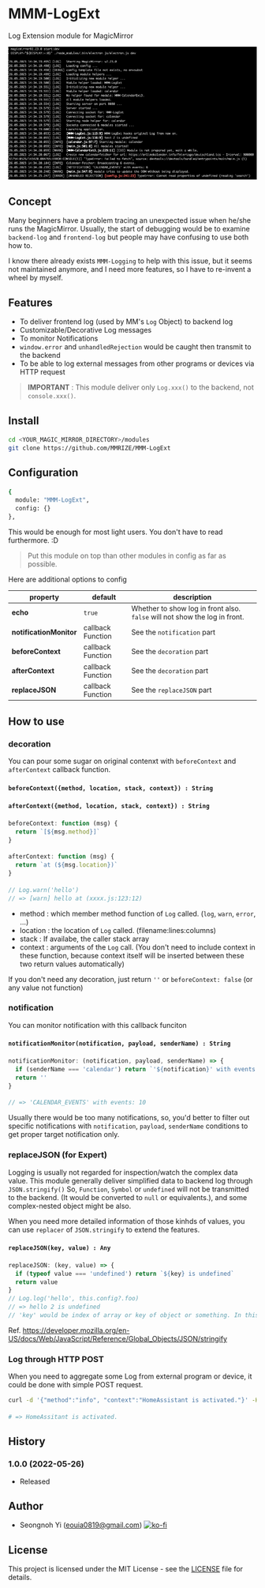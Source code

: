 # MMM-LogExt
Log Extension module for MagicMirror

![screenshot](https://raw.githubusercontent.com/MMRIZE/public_ext_storage/main/MMM-LogExt/MMM-LogExt.png)


## Concept
Many beginners have a problem tracing an unexpected issue when he/she runs the MagicMirror.
Usually, the start of debugging would be to examine `backend-log` and `frontend-log` but people may have confusing to use both how to. 

I know there already exists `MMM-Logging` to help with this issue, but it seems not maintained anymore, and I need more features, so I have to re-invent a wheel by myself.

## Features
- To deliver frontend log (used by MM's `Log` Object) to backend log
- Customizable/Decorative Log messages
- To monitor Notifications
- `window.error` and `unhandledRejection` would be caught then transmit to the backend
- To be able to log external messages from other programs or devices via HTTP request

> **IMPORTANT** : This module deliver only `Log.xxx()` to the backend, not `console.xxx()`.

## Install
```sh
cd <YOUR_MAGIC_MIRROR_DIRECTORY>/modules
git clone https://github.com/MMRIZE/MMM-LogExt
```

## Configuration
```sh
{
  module: "MMM-LogExt",
  config: {}
},
```
This would be enough for most light users. You don't have to read furthermore. :D

> Put this module on top than other modules in config as far as possible. 

Here are additional options to config

|**property**|**default**|**description**|
|---|---|---|
|**echo**| `true` | Whether to show log in front also. `false` will not show the log in front. |
|**notificationMonitor**| callback Function | See the `notification` part |
|**beforeContext**| callback Function | See the `decoration` part |
|**afterContext**| callback Function | See the `decoration` part |
|**replaceJSON**| callback Function | See the `replaceJSON` part |

## How to use

### decoration
You can pour some sugar on original contenxt with `beforeContext` and `afterContext` callback function.

#### `beforeContext({method, location, stack, context}) : String`
#### `afterContext({method, location, stack, context}) : String`
```js
beforeContext: function (msg) {
  return `[${msg.method}]`
}

afterContext: function (msg) {
  return `at (${msg.location})`
}

// Log.warn('hello')
// => [warn] hello at (xxxx.js:123:12)
```
- method : which member method function of `Log` called. (`log`, `warn`, `error`, ...)
- location : the location of `Log` called. (filename:lines:columns)
- stack : If availabe, the caller stack array
- context : arguments of the `Log` call. (You don't need to include context in these function, because context itself will be inserted between these two return values automatically)

If you don't need any decoration, just return `''` or `beforeContext: false` (or any value not function)

### notification
You can monitor notification with this callback funciton
#### `notificationMonitor(notification, payload, senderName) : String`
```js
notificationMonitor: (notification, payload, senderName) => {
  if (senderName === 'calendar') return `'${notification}' with events: ${payload.length}`
  return ''
}

// => 'CALENDAR_EVENTS' with events: 10
```
Usually there would be too many notifications, so, you'd better to filter out specific notifications with `notification`, `payload`, `senderName` conditions to get proper target notification only.


### replaceJSON (for Expert)
Logging is usually not regarded for inspection/watch the complex data value. This module generally deliver simplified data to backend log through `JSON.stringify()` So, `Function`, `Symbol` or `undefined` will not be transmitted to the backend. (It would be converted to `null` or equivalents.), and some complex-nested object might be also. 

When you need more detailed information of those kinhds of values, you can use `replacer` of `JSON.stringify` to extend the features.
#### `replaceJSON(key, value) : Any`
```js
replaceJSON: (key, value) => {
  if (typeof value === 'undefined') return `${key} is undefined`
  return value
}
// Log.log('hello', this.config?.foo)
// => hello 2 is undefined
// 'key' would be index of array or key of object or something. In this example, `this.config?.foo` is 2nd argument of log calling. 
```
Ref. https://developer.mozilla.org/en-US/docs/Web/JavaScript/Reference/Global_Objects/JSON/stringify

### Log through HTTP POST
When you need to aggregate some Log from external program or device, it could be done with simple POST request.
```sh
curl -d '{"method":"info", "context":"HomeAssistant is activated."}' -H "Content-Type: application/json" -X POST http://localhost:8080/logext

# => HomeAssitant is activated.
```

## History
### **1.0.0 (2022-05-26)**
- Released

## Author
- Seongnoh Yi (eouia0819@gmail.com)
[![ko-fi](https://ko-fi.com/img/githubbutton_sm.svg)](https://ko-fi.com/Y8Y56IFLK)

## License

This project is licensed under the MIT License - see the [LICENSE](LICENSE.md) file for details.
